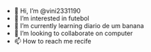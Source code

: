 - 👋 Hi, I’m @vini2331190
- 👀 I’m interested in futebol
- 🌱 I’m currently learning diario de um banana
- 💞️ I’m looking to collaborate on computer
- 📫 How to reach me recife

<!---
vini2331190/vini2331190 is a ✨ special ✨ repository because its `README.md` (this file) appears on your GitHub profile.
You can click the Preview link to take a look at your changes.
--->
